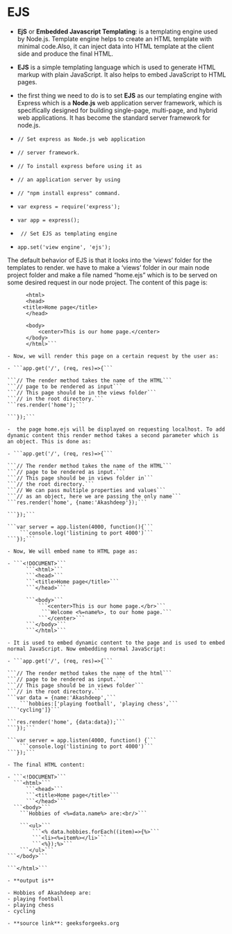 # EJS  

- **EjS** or **Embedded Javascript Templating**: is a templating engine used by Node.js. Template engine helps to create an HTML template with minimal code.Also, it can inject data into HTML template at the client side and produce the final HTML.

-  **EJS** is a simple templating language which is used to generate HTML markup with plain JavaScript. It also helps to embed JavaScript to HTML pages. 

- the first thing we need to do is to set **EJS** as our templating engine with Express which is a **Node.js** web application server framework, which is specifically designed for building single-page, multi-page, and hybrid web applications. It has become the standard server framework for node.js.

- ```// Set express as Node.js web application``` 
- ```// server framework.``` 
- ```// To install express before using it as``` 
- ```// an application server by using```  
- ```// "npm install express" command.``` 
- ```var express = require('express');``` 
- ```var app = express();``` 
  
- ``` // Set EJS as templating engine``` 
- ```app.set('view engine', 'ejs');``` 

 The default behavior of EJS is that it looks into the ‘views’ folder for the templates to render. we have to make  a ‘views’ folder in our main node project folder and make a file named “home.ejs” which is to be served on some desired request in our node project. The content of this page is:

```Ex: <!DOCUMENT>
      <html>
      <head>
     <title>Home page</title>
      </head>

      <body>
          <center>This is our home page.</center>
      </body>
      </html>```

- Now, we will render this page on a certain request by the user as:

- ```app.get('/', (req, res)=>{``` 
  
```// The render method takes the name of the HTML``` 
```// page to be rendered as input``` 
```// This page should be in the views folder``` 
```// in the root directory.``` 
```res.render('home');```
  
```});``` 

-  the page home.ejs will be displayed on requesting localhost. To add dynamic content this render method takes a second parameter which is an object. This is done as:

- ```app.get('/', (req, res)=>{``` 
  
```// The render method takes the name of the HTML``` 
```// page to be rendered as input.``` 
```// This page should be in views folder in``` 
```// the root directory.``` 
```// We can pass multiple properties and values``` 
```// as an object, here we are passing the only name``` 
```res.render('home', {name:'Akashdeep'});``` 
  
```});``` 
  
```var server = app.listen(4000, function(){``` 
    ```console.log('listining to port 4000')``` 
```});``` 

- Now, We will embed name to HTML page as:

- ```<!DOCUMENT>```
      ```<html>``` 
      ```<head>```
      ```<title>Home page</title>```
      ```</head>```

      ```<body>```
          ```<center>This is our home page.</br>```
           ```Welcome <%=name%>, to our home page.```
          ```</center>```
      ```</body>```
      ```</html>```

- It is used to embed dynamic content to the page and is used to embed normal JavaScript. Now embedding normal JavaScript:

- ```app.get('/', (req, res)=>{``` 
  
```// The render method takes the name of the html``` 
```// page to be rendered as input.``` 
```// This page should be in views folder```  
```// in the root directory.``` 
```var data = {name:'Akashdeep',``` 
    ```hobbies:['playing football', 'playing chess',``` ```'cycling']}``` 
  
```res.render('home', {data:data});``` 
```});``` 
  
```var server = app.listen(4000, function() {``` 
    ```console.log('listining to port 4000')``` 
```});``` 
      
- The final HTML content:

- ```<!DOCUMENT>```
  ```<html>``` 
      ```<head>```
      ```<title>Home page</title>```
      ```</head>```
  ```<body>``` 
    ```Hobbies of <%=data.name%> are:<br/>``` 
      
    ```<ul>``` 
        ```<% data.hobbies.forEach((item)=>{%>``` 
        ```<li><%=item%></li>```  
        ```<%});%>``` 
    ```</ul>``` 
```</body>``` 
  
```</html>```     

- **output is**

- Hobbies of Akashdeep are:
- playing football
- playing chess
- cycling

- **source link**: geeksforgeeks.org
